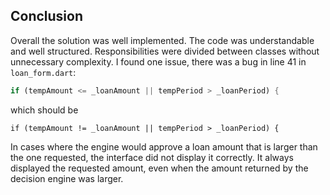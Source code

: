 ## Conclusion
Overall the solution was well implemented. The code was understandable and well structured. 
Responsibilities were divided between classes without unnecessary complexity.
I found one issue, there was a bug in line 41 in `loan_form.dart`:
```dart
if (tempAmount <= _loanAmount || tempPeriod > _loanPeriod) {
```
which should be 
```
if (tempAmount != _loanAmount || tempPeriod > _loanPeriod) {
```
In cases where the engine would approve a loan amount that is larger than the one requested, 
the interface did not display it correctly. It always displayed the requested amount, even when the 
amount returned by the decision engine was larger.
